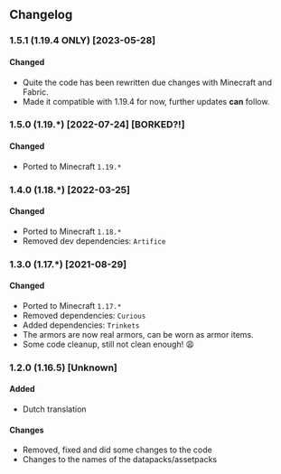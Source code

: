 ## Changelog

### 1.5.1 (1.19.4 ONLY) [2023-05-28]
#### Changed
- Quite the code has been rewritten due changes with Minecraft and Fabric.
- Made it compatible with 1.19.4 for now, further updates **can** follow.

### 1.5.0 (1.19.*) [2022-07-24] [BORKED?!]
#### Changed
- Ported to Minecraft `1.19.*`

### 1.4.0 (1.18.*) [2022-03-25]
#### Changed
- Ported to Minecraft `1.18.*`
- Removed dev dependencies: `Artifice`

### 1.3.0 (1.17.*) [2021-08-29]
#### Changed
- Ported to Minecraft `1.17.*`
- Removed dependencies: `Curious`
- Added dependencies: `Trinkets`
- The armors are now real armors, can be worn as armor items.
- Some code cleanup, still not clean enough! 😩

### 1.2.0 (1.16.5) [Unknown]
#### Added
- Dutch translation

#### Changes
- Removed, fixed and did some changes to the code
- Changes to the names of the datapacks/assetpacks
